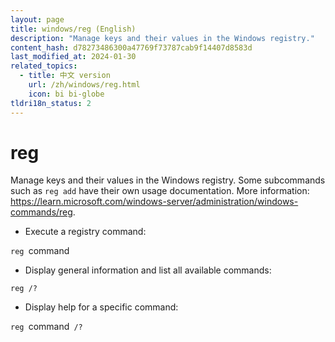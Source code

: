 ```yaml
---
layout: page
title: windows/reg (English)
description: "Manage keys and their values in the Windows registry."
content_hash: d78273486300a47769f73787cab9f14407d8583d
last_modified_at: 2024-01-30
related_topics:
  - title: 中文 version
    url: /zh/windows/reg.html
    icon: bi bi-globe
tldri18n_status: 2
---
```

# reg

Manage keys and their values in the Windows registry.
Some subcommands such as `reg add` have their own usage documentation.
More information: <https://learn.microsoft.com/windows-server/administration/windows-commands/reg>.

- Execute a registry command:

`reg `<span class="tldr-var badge badge-pill bg-dark-lm bg-white-dm text-white-lm text-dark-dm font-weight-bold">command</span>

- Display general information and list all available commands:

`reg /?`

- Display help for a specific command:

`reg `<span class="tldr-var badge badge-pill bg-dark-lm bg-white-dm text-white-lm text-dark-dm font-weight-bold">command</span>` /?`

